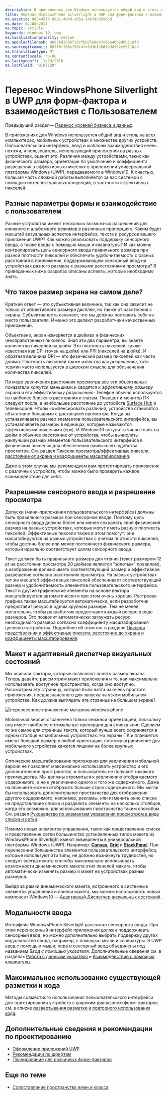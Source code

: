 ```yaml
---
description: В приложениях для Windows используется общий вид и стиль на всех компьютерах, мобильных устройствах и множестве других устройств. Пользовательский интерфейс, ввод и шаблоны взаимодействия очень похожи, и пользователь, использующий приложения на разных устройствах, оценит это.
title: Перенос WindowsPhone Silverlight в UWP для форм-фактора и взаимодействия с Пользователем
ms.assetid: 96244516-dd2c-494d-ab5a-14b7dcd2edbd
ms.date: 02/08/2017
ms.topic: article
keywords: windows 10, uwp
ms.localizationpriority: medium
ms.openlocfilehash: 0897bd2636f13cfb02568847c0ba40b2d6b218f3
ms.sourcegitcommit: 89ff8ff88ef58f4fe6d3b1368fe94f62e59118ad
ms.translationtype: MT
ms.contentlocale: ru-RU
ms.lasthandoff: 11/29/2018
ms.locfileid: "8197729"
---
```

#  <a name="porting-windowsphone-silverlight-to-uwp-for-form-factor-and-ux"></a>Перенос WindowsPhone Silverlight в UWP для форм-фактора и взаимодействия с Пользователем


Предыдущий раздел— [Перенос уровней бизнеса и данных](wpsl-to-uwp-business-and-data.md).

В приложениях для Windows используется общий вид и стиль на всех компьютерах, мобильных устройствах и множестве других устройств. Пользовательский интерфейс, ввод и шаблоны взаимодействия очень похожи, и пользователь, использующий приложения на разных устройствах, оценит это. Различия между устройствами, таких как физического размера, ориентации по умолчанию и коэффициента разрешения в эффективных пикселях в приложении универсальной платформы Windows (UWP), передаваемого в Windows10. К счастью, большая часть сложной работы выполняется за вас системой с помощью интеллектуальных концепций, в частности эффективных пикселей.

## <a name="different-form-factors-and-user-experience"></a>Разные параметры формы и взаимодействие с пользователем

Разные устройства имеют несколько возможных разрешений для книжного и альбомного режимов в различных пропорциях. Каким будет масштаб визуальных аспектов интерфейса, текста и ресурсов вашего приложения UWP? Как можно реализовать поддержку сенсорного ввода, а также ввода с помощью мыши и клавиатуры? И как можно контролировать цель сенсорного ввода правильного размера при разной плотности пикселей *и* обеспечить удобочитаемость с разных расстояний в приложении, поддерживающем сенсорный ввод на устройствах разного размера с разными расстояниями просмотра? В приведенных ниже разделах описаны аспекты, которые необходимо знать.

## <a name="what-is-the-size-of-a-screen-really"></a>Что такое размер экрана на самом деле?

Краткий ответ — это субъективная величина, так как она зависит не только от объективного размера дисплея, но также от расстояния к экрану. Субъективность означает, что мы должны поставить себя на место пользователя. Именно это делают разработчики качественных приложений.

Объективно, экран измеряется в дюймах и физических (необработанных) пикселях. Зная эти два параметра, вы знаете количество пикселей на дюйм. Это плотность пикселей, также известная как DPI (точек на дюйм) или PPI (пикселей на дюйм). И обратная величина DPI — это физический размер пикселей как части дюйма. Плотность пикселей также известна как *разрешение*, хотя термин часто используется в широком смысле для обозначения количества пикселей.

По мере увеличения расстояния просмотра все эти объективные показатели *кажутся* меньшими и сводятся к *эффективному размеру* экрана и его *эффективному разрешению*. Телефон обычно используется из наиболее близкого расстояния к глазам. Планшет и монитор ПК следуют после, а наибольшее расстояние до устройств [Surface Hub](http://www.microsoft.com/microsoft-surface-hub) и телевизоров. Чтобы компенсировать различия, устройства становятся объективно большими с дистанцией просмотра. Когда вы устанавливаете размер элементов пользовательского интерфейса, вы устанавливаете размеры в единицах, которые называются эффективными пикселями (epx). И Windows10 вступит в число точек на дюйм и обычное расстояние от устройства, чтобы вычислить наилучший размер элементов пользовательского интерфейса в физических пикселях для обеспечения наивысшего удобства просмотра. См. раздел [Пиксели просмотра/эффективные пиксели, расстояние от экрана и коэффициенты масштабирования](wpsl-to-uwp-porting-xaml-and-ui.md).

Даже в этом случае мы рекомендуем вам протестировать приложение с различных устройств, чтобы можно было проверить каждое взаимодействие для себя.

## <a name="touch-resolution-and-viewing-resolution"></a>Разрешение сенсорного ввода и разрешение просмотра

Допуски (мини-приложения пользовательского интерфейса) должны быть правильного размера при сенсорном вводе. Поэтому цель сенсорного ввода должна более или менее сохранять свой физический размер на разных устройствах, которые могут иметь разную плотность пикселей. Эффективные пиксели также в этом помогут: они масштабируются на разных устройствах с учетом плотности пикселей, чтобы достичь более или менее постоянного физического размера, который идеально соответствует целям сенсорного ввода.

Текст должен быть правильного размера для чтения (текст размером 12 pt на расстоянии просмотра 20 дюймов является "золотым" правилом), а изображение должно иметь соответствующий размер и эффективное разрешение согласно расстоянию просмотра. На разных устройствах тот же масштаб эффективных пикселей обеспечивает соответствующий размер и удобочитаемость элементов пользовательского интерфейса. Текст и другие графические элементы на основе вектора масштабируются автоматически и при этом очень хорошо. Растровая графика также масштабируется автоматически, если разработчик предоставит ресурс в одном крупном размере. Тем не менее, желательно, чтобы разработчик предоставил каждый ресурс в ряде размеров. Это позволит автоматически загружать ресурс необходимого размера согласно коэффициенту масштабирования целевого устройства. Подробнее об этом см. в разделе [Пиксели представления и эффективные пиксели, расстояние до экрана и коэффициенты масштабирования](wpsl-to-uwp-porting-xaml-and-ui.md).

## <a name="layout-and-adaptive-visual-state-manager"></a>Макет и адаптивный диспетчер визуальных состояний

Мы описали факторы, которые позволяют понять размер экрана. Теперь давайте рассмотрим макет приложения и то, как максимально использовать доступное пространство, когда оно доступно. Рассмотрим эту страницу, которая была взята из очень простого приложения, предназначенного для запуска на узком мобильном устройстве. Как должна выглядеть эта страница на большом экране?

![перенесенное приложение магазина windows phone](images/wpsl-to-uwp-case-studies/c01-04-uni-phone-app-ported.png)

Мобильная версия ограничена только книжной ориентацией, поскольку она имеет наиболее оптимальные пропорции для списка книг. Сделаем то же самое для страницы текста, который лучше всего сохраняется в одном столбце на мобильных устройствах. Но экраны ПК и планшетов имеют больший размер в любой ориентации, поэтому ограничение для мобильного устройства кажется лишним на более крупных устройствах.

Оптическое масштабирование приложения для увеличения мобильной версии не позволяет максимально использовать устройство и его дополнительное пространство, и пользователь не получает никакого преимущества. Мы должны стремиться к увеличению отображаемого содержимого, а не к увеличению одного и того же содержимого. Даже на планшете можно отобразить больше строк содержимого. Мы могли бы использовать дополнительное пространство для отображения другого содержимого, например, рекламы, или изменить окно списка на представление списка и разделить элементы на несколько столбцов, когда это возможно, для использования пространства таким способом. См. раздел [Руководство по элементам управления просмотром в виде списка и сетки](https://msdn.microsoft.com/library/windows/apps/mt186889).

Помимо новых элементов управления, таких как представление списка и представление сетки большинство установленных типов макета из WindowsPhone Silverlight имеют эквиваленты в универсальной платформы Windows (UWP). Например: [**Canvas**](https://msdn.microsoft.com/library/windows/apps/br209267), [**Grid**](https://msdn.microsoft.com/library/windows/apps/br242704) и [**StackPanel**](https://msdn.microsoft.com/library/windows/apps/br209635). При перенесении большинства элементов пользовательского интерфейса, которые используют эти типы, не должно возникнуть трудностей, но следует всегда искать способы максимально использовать возможности динамического макета этих панелей макета, чтобы автоматически изменять размер и макет на устройствах разных размеров.

Выйдя за рамки динамического макета, встроенного в системные элементы управления и панели макета, мы можем использовать новый компонент Windows10 — [Адаптивный Диспетчер визуальных состояний](wpsl-to-uwp-porting-xaml-and-ui.md).

## <a name="input-modalities"></a>Модальности ввода

Интерфейс WindowsPhone Silverlight рассчитан сенсорного ввода. При этом перенесенный интерфейс приложения должен поддерживать сенсорный ввод, но можно дополнительно выбрать поддержку других модальностей ввода, например, с помощью мыши и клавиатуры. В UWP ввод с помощью мыши, пера и сенсорный ввод объединены под названием *Ввод с помощью указателя*. Дополнительные сведения см. в разделах [Работа с данными указателя](https://msdn.microsoft.com/library/windows/apps/mt404610) и [Взаимодействие с помощью клавиатуры](https://msdn.microsoft.com/library/windows/apps/mt185607).

## <a name="maximizing-markup-and-code-re-use"></a>Максимальное использование существующей разметки и кода

Методы совместного использования пользовательского интерфейса для таргетирования устройств с широким диапазоном форм-факторов см. в списке [развертывания разметки и повторного использования кода](wpsl-to-uwp-porting-to-a-uwp-project.md).

## <a name="more-info-and-design-guidelines"></a>Дополнительные сведения и рекомендации по проектированию

-   [Оформление приложений UWP](http://dev.windows.com/design)
-   [Рекомендации по шрифтам](https://msdn.microsoft.com/library/windows/apps/hh700394)
-   [Планирование для различных форм-факторов](https://msdn.microsoft.com/library/windows/apps/dn958435)

## <a name="related-topics"></a>Еще по теме

* [Сопоставление пространства имен и класса](wpsl-to-uwp-namespace-and-class-mappings.md)

